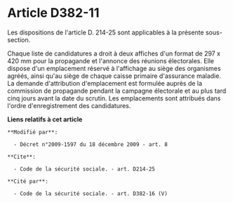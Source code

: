 # Article D382-11

Les dispositions de l'article D. 214-25 sont applicables à la présente sous-section. 

Chaque liste de candidatures a droit à deux affiches d'un format de 297 x 420 mm pour la propagande et l'annonce des réunions
électorales. Elle dispose d'un emplacement réservé à l'affichage au siège des organismes agréés, ainsi qu'au siège de chaque
caisse primaire d'assurance maladie. La demande d'attribution d'emplacement est formulée auprès de la commission de
propagande pendant la campagne électorale et au plus tard cinq jours avant la date du scrutin. Les emplacements sont
attribués dans l'ordre d'enregistrement des candidatures.

**Liens relatifs à cet article**

	**Modifié par**:

	  - Décret n°2009-1597 du 18 décembre 2009 - art. 8

	**Cite**:

	  - Code de la sécurité sociale. - art. D214-25

	**Cité par**:

	  - Code de la sécurité sociale. - art. D382-16 (V)
